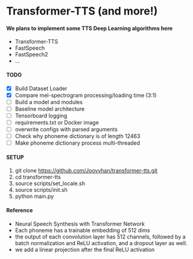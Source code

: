 # Transformer-TTS (and more!)

#### We plans to implement some TTS Deep Learning algorithms here
* Transformer-TTS
* FastSpeech
* FastSpeech2
* ...

#### TODO

- [x] Build Dataset Loader
- [x] Compare mel-spectrogram processing/loading time (3:1)
- [ ] Build a model and modules
- [ ] Baseline model architecture
- [ ] Tensorboard logging
- [ ] requirements.txt or Docker image
- [ ] overwrite configs with parsed arguments
- [ ] Check why phoneme dictionary is of length 12463
- [ ] Make phoneme dictionary process multi-threaded

#### SETUP
1. git clone https://github.com/Joovvhan/transformer-tts.git
2. cd transformer-tts
3. source scripts/set_locale.sh
4. source scripts/init.sh 
5. python main.py

#### Reference
* Neural Speech Synthesis with Transformer Network
* Each phoneme has a trainable embedding of 512 dims
* the output of each convolution layer has 512 channels, followed by a batch normalization and ReLU activation, and a dropout layer as well.
* we add a linear projection after the final ReLU activation
